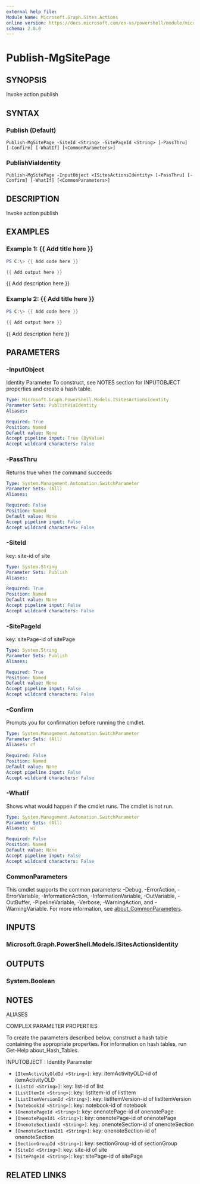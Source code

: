 ```yaml
---
external help file:
Module Name: Microsoft.Graph.Sites.Actions
online version: https://docs.microsoft.com/en-us/powershell/module/microsoft.graph.sites.actions/publish-mgsitepage
schema: 2.0.0
---
```


# Publish-MgSitePage

## SYNOPSIS
Invoke action publish

## SYNTAX

### Publish (Default)
```
Publish-MgSitePage -SiteId <String> -SitePageId <String> [-PassThru] [-Confirm] [-WhatIf] [<CommonParameters>]
```

### PublishViaIdentity
```
Publish-MgSitePage -InputObject <ISitesActionsIdentity> [-PassThru] [-Confirm] [-WhatIf] [<CommonParameters>]
```

## DESCRIPTION
Invoke action publish

## EXAMPLES

### Example 1: {{ Add title here }}
```powershell
PS C:\> {{ Add code here }}

{{ Add output here }}
```

{{ Add description here }}

### Example 2: {{ Add title here }}
```powershell
PS C:\> {{ Add code here }}

{{ Add output here }}
```

{{ Add description here }}

## PARAMETERS

### -InputObject
Identity Parameter
To construct, see NOTES section for INPUTOBJECT properties and create a hash table.

```yaml
Type: Microsoft.Graph.PowerShell.Models.ISitesActionsIdentity
Parameter Sets: PublishViaIdentity
Aliases:

Required: True
Position: Named
Default value: None
Accept pipeline input: True (ByValue)
Accept wildcard characters: False
```

### -PassThru
Returns true when the command succeeds

```yaml
Type: System.Management.Automation.SwitchParameter
Parameter Sets: (All)
Aliases:

Required: False
Position: Named
Default value: None
Accept pipeline input: False
Accept wildcard characters: False
```

### -SiteId
key: site-id of site

```yaml
Type: System.String
Parameter Sets: Publish
Aliases:

Required: True
Position: Named
Default value: None
Accept pipeline input: False
Accept wildcard characters: False
```

### -SitePageId
key: sitePage-id of sitePage

```yaml
Type: System.String
Parameter Sets: Publish
Aliases:

Required: True
Position: Named
Default value: None
Accept pipeline input: False
Accept wildcard characters: False
```

### -Confirm
Prompts you for confirmation before running the cmdlet.

```yaml
Type: System.Management.Automation.SwitchParameter
Parameter Sets: (All)
Aliases: cf

Required: False
Position: Named
Default value: None
Accept pipeline input: False
Accept wildcard characters: False
```

### -WhatIf
Shows what would happen if the cmdlet runs.
The cmdlet is not run.

```yaml
Type: System.Management.Automation.SwitchParameter
Parameter Sets: (All)
Aliases: wi

Required: False
Position: Named
Default value: None
Accept pipeline input: False
Accept wildcard characters: False
```

### CommonParameters
This cmdlet supports the common parameters: -Debug, -ErrorAction, -ErrorVariable, -InformationAction, -InformationVariable, -OutVariable, -OutBuffer, -PipelineVariable, -Verbose, -WarningAction, and -WarningVariable. For more information, see [about_CommonParameters](http://go.microsoft.com/fwlink/?LinkID=113216).

## INPUTS

### Microsoft.Graph.PowerShell.Models.ISitesActionsIdentity

## OUTPUTS

### System.Boolean

## NOTES

ALIASES

COMPLEX PARAMETER PROPERTIES

To create the parameters described below, construct a hash table containing the appropriate properties. For information on hash tables, run Get-Help about_Hash_Tables.


INPUTOBJECT <ISitesActionsIdentity>: Identity Parameter
  - `[ItemActivityOldId <String>]`: key: itemActivityOLD-id of itemActivityOLD
  - `[ListId <String>]`: key: list-id of list
  - `[ListItemId <String>]`: key: listItem-id of listItem
  - `[ListItemVersionId <String>]`: key: listItemVersion-id of listItemVersion
  - `[NotebookId <String>]`: key: notebook-id of notebook
  - `[OnenotePageId <String>]`: key: onenotePage-id of onenotePage
  - `[OnenotePageId1 <String>]`: key: onenotePage-id of onenotePage
  - `[OnenoteSectionId <String>]`: key: onenoteSection-id of onenoteSection
  - `[OnenoteSectionId1 <String>]`: key: onenoteSection-id of onenoteSection
  - `[SectionGroupId <String>]`: key: sectionGroup-id of sectionGroup
  - `[SiteId <String>]`: key: site-id of site
  - `[SitePageId <String>]`: key: sitePage-id of sitePage

## RELATED LINKS

